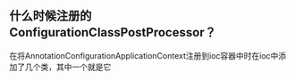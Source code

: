 ## 什么时候注册的ConfigurationClassPostProcessor？
在将AnnotationConfigurationApplicationContext注册到ioc容器中时在ioc中添加了几个类，其中一个就是它